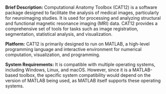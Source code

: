**Brief Description:**
Computational Anatomy Toolbox (CAT12) is a software package designed to facilitate the analysis of medical images, particularly for neuroimaging studies. It is used for processing and analyzing structural and functional magnetic resonance imaging (MRI) data. CAT12 provides a comprehensive set of tools for tasks such as image registration, segmentation, statistical analysis, and visualization.

**Platform:**
CAT12 is primarily designed to run on MATLAB, a high-level programming language and interactive environment for numerical computation, visualization, and programming.

**System Requirements:**
It is compatible with multiple operating systems, including Windows, Linux, and macOS. However, since it is a MATLAB-based toolbox, the specific system compatibility would depend on the version of MATLAB being used, as MATLAB itself supports these operating systems.
